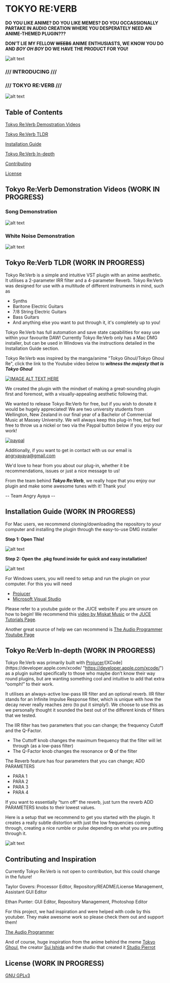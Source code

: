 # TOKYO RE:VERB

**DO YOU LIKE ANIME? DO YOU LIKE MEMES? DO YOU OCCASSIONALLY PARTAKE IN AUDIO CREATION WHERE YOU DESPERATELY NEED AN ANIME-THEMED PLUGIN???** 

**DON’T LIE MY FELLOW ~~WEEBS~~ ANIME ENTHUSIASTS, WE KNOW YOU DO AND _BOY OH BOY_ DO WE HAVE THE PRODUCT FOR YOU!**

![alt text](https://i.imgur.com/T8RQQ2r.png "Tokyo Ghoul")

### /// INTRODUCING ///
### /// TOKYO RE:VERB ///

![alt text](https://i.imgur.com/aKIrEBF.png "Coming Soon")

## Table of Contents  
[Tokyo Re:Verb Demostration Videos](#tokyoreverbdemonstrationvideos)

[Tokyo Re:Verb TLDR](#tokyoreverbtldr)

[Installation Guide](#installation-guide)

[Tokyo Re:Verb In-depth](#tokyo-reverb-in-depth)

[Contributing](#contributing)

[License](#license)

<a name="tokyoreverbdemonstrationvideos"/>
<a name="tokyoreverbtldr"/>
<a name="installationguide"/>
<a name="tokyoreverbindepth"/>

## Tokyo Re:Verb Demonstration Videos (WORK IN PROGRESS)

### Song Demonstration

![alt text](https://i.imgur.com/aKIrEBF.png "Coming Soon")

### White Noise Demonstration

![alt text](https://i.imgur.com/aKIrEBF.png "Coming Soon")

## Tokyo Re:Verb TLDR (WORK IN PROGRESS)

Tokyo Re:Verb is a simple and intuitive VST plugin with an anime aesthetic. It utilises a 2-parameter IRR filter and a 4-parameter Reverb. Tokyo Re:Verb was designed for use with a multitude of different instruments in mind, such as
* Synths
* Baritone Electric Guitars
* 7/8 String Electric Guitars
* Bass Guitars
* And anything else you want to put through it, it's completely up to you!

Tokyo Re:Verb has full automation and save state capabilities for easy use within your favourite DAW! Currently Tokyo Re:Verb only has a Mac DMG installer, but can be used in Windows via the instructions detailed in the Installation Guide section.

Tokyo Re:Verb was inspired by the manga/anime "Tokyo Ghoul/Tokyo Ghoul Re", click the link to the Youtube video below to **_witness the majesty that is Tokyo Ghoul_** 

[![IMAGE ALT TEXT HERE](http://img.youtube.com/vi/7aMOurgDB-o/0.jpg)](https://www.youtube.com/watch?v=7aMOurgDB-o)

We created the plugin with the mindset of making a great-sounding plugin first and foremost, with a visually-appealing aesthetic following that. 

We wanted to release Tokyo Re:Verb for free, but if you wish to donate it would be hugely appreciated! We are two university students from Wellington, New Zealand in our final year of a Bachelor of Commercial Music at Massey University. We will always keep this plug-in free, but feel free to throw us a nickel or two via the Paypal button below if you enjoy our work!


[![paypal](https://www.paypalobjects.com/en_US/i/btn/btn_donateCC_LG.gif)](https://www.paypal.com/cgi-bin/webscr?cmd=_s-xclick&hosted_button_id=YP29EFC3QEU4L)

Additionally, if you want to get in contact with us our email is angryayaya@gmail.com

We'd love to hear from you about our plug-in, whether it be recommendations, issues or just a nice message to us!

From the team behind **_Tokyo Re:Verb_**, we really hope that you enjoy our plugin and make some awesome tunes with it!
Thank you!

-- Team Angry Ayaya --

## Installation Guide (WORK IN PROGRESS)

For Mac users, we recommend cloning/downloading the repository to your computer and installing the plugin through the easy-to-use DMG installer

**Step 1: Open This!**

![alt text](https://i.imgur.com/aKIrEBF.png "Coming Soon")

**Step 2: Open the .pkg found inside for quick and easy installation!**

![alt text](https://i.imgur.com/aKIrEBF.png "Coming Soon")

For Windows users, you will need to setup and run the plugin on your computer. For this you will need
* [Projucer](https://juce.com/ "https://juce.com/")
* [Microsoft Visual Studio](https://visualstudio.microsoft.com/ "https://visualstudio.microsoft.com/")

Please refer to a youtube guide or the JUCE website if you are unsure on how to begin! We recommend this [video by Miskat Music](https://www.youtube.com/watch?v=rGzSSNjbXlA "https://www.youtube.com/watch?v=rGzSSNjbXlA") or the [JUCE Tutorials Page](https://juce.com/learn/tutorials "https://juce.com/learn/tutorials").

Another great source of help we can recommend is [The Audio Programmer Youtube Page](https://www.youtube.com/channel/UCpKb02FsH4WH4X_2xhIoJ1A "https://www.youtube.com/channel/UCpKb02FsH4WH4X_2xhIoJ1A") 

## Tokyo Re:Verb In-depth (WORK IN PROGRESS)

Tokyo Re:Verb was primarily built with [Projucer](https://juce.com/ "https://juce.com/")/[XCode](https://developer.apple.com/xcode/ "https://developer.apple.com/xcode/") as a plugin suited specifically to those who maybe don’t know their way round plugins, but are wanting something cool and intuitive to add that extra “oomph!” to their work.

It utilises an always-active low-pass IIR filter and an optional reverb. IIR filter stands for an Infinite Impulse Response filter, which is unique with how the decay never really reaches zero (to put it simply!). We choose to use this as we personally thought it sounded the best out of the different kinds of filters that we tested. 

The IIR filter has two parameters that you can change; the frequency Cutoff and the Q-Factor. 
* The Cuttoff knob changes the maximum frequency that the filter will let through (as a low-pass filter)
* The Q-Factor knob changes the resonance or **Q** of the filter

The Reverb feature has four parameters that you can change; ADD PARAMETERS 
* PARA 1
* PARA 2
* PARA 3
* PARA 4

If you want to essentially “turn off” the reverb, just turn the reverb ADD PARAMETERS knobs to their lowest values.

Here is a setup that we recommend to get you started with the plugin. It creates a really subtle distortion with just the low frequencies coming through, creating a nice rumble or pulse depending on what you are putting through it.

![alt text](https://i.imgur.com/aKIrEBF.png "Coming Soon")

## Contributing and Inspiration

Currently Tokyo Re:Verb is not open to contribution, but this could change in the future!

Taylor Govers: Processor Editor, Repository/README/License Management, Assistant GUI Editor

Ethan Punter: GUI Editor, Repository Management, Photoshop Editor

For this project, we had inspiration and were helped with code by this youtuber. They make awesome work so please check them out and support them!

[The Audio Programmer](https://www.youtube.com/channel/UCpKb02FsH4WH4X_2xhIoJ1A "https://www.youtube.com/channel/UCpKb02FsH4WH4X_2xhIoJ1A")

And of course, huge inspiration from the anime behind the meme [Tokyo Ghoul](https://myanimelist.net/anime/22319/Tokyo_Ghoul "https://myanimelist.net/anime/22319/Tokyo_Ghoul"), the creator [Sui Ishida](https://myanimelist.net/people/15753/Sui_Ishida "https://myanimelist.net/people/15753/Sui_Ishida") and the studio that created it [Studio Pierrot](https://myanimelist.net/anime/producer/1/Studio_Pierrot "https://myanimelist.net/anime/producer/1/Studio_Pierrot")  

## License (WORK IN PROGRESS)

[GNU GPLv3](https://github.com/TGovers/Tokyo_Re-Verb/blob/master/LICENSE.txt)
